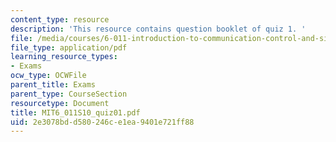 ```yaml
---
content_type: resource
description: 'This resource contains question booklet of quiz 1. '
file: /media/courses/6-011-introduction-to-communication-control-and-signal-processing-spring-2010/2e3078bdd580246ce1ea9401e721ff88_MIT6_011S10_quiz01.pdf
file_type: application/pdf
learning_resource_types:
- Exams
ocw_type: OCWFile
parent_title: Exams
parent_type: CourseSection
resourcetype: Document
title: MIT6_011S10_quiz01.pdf
uid: 2e3078bd-d580-246c-e1ea-9401e721ff88
---
```

